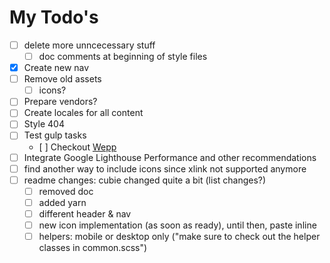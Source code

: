 # My Todo's

* [ ] delete more unncecessary stuff
  * [ ] doc comments at beginning of style files
* [x] Create new nav
* [ ] Remove old assets
  * [ ] icons?
* [ ] Prepare vendors?
* [ ] Create locales for all content
* [ ] Style 404
* [ ] Test gulp tasks
  * [ ] Checkout [Wepp](https://www.npmjs.com/package/gulp-webp)
* [ ] Integrate Google Lighthouse Performance and other recommendations
* [ ] find another way to include icons since xlink not supported anymore
* [ ] readme changes: cubie changed quite a bit (list changes?)
  * [ ] removed doc
  * [ ] added yarn
  * [ ] different header & nav
  * [ ] new icon implementation (as soon as ready), until then, paste inline
  * [ ] helpers: mobile or desktop only ("make sure to check out the helper classes in common.scss")
